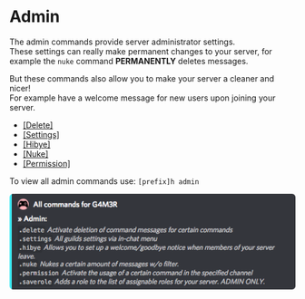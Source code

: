 # Admin

The admin commands provide server administrator settings.  
These settings can really make permanent changes to your server, for example the `nuke` command **PERMANENTLY** deletes messages.

But these commands also allow you to make your server a cleaner and nicer!  
For example have a welcome message for new users upon joining your server.

* [\[Delete\]](delete.md)
* [\[Settings\]](settings.md)
* [\[Hibye\]](hibye.md)
* [\[Nuke\]](nuke.md)
* [\[Permission\]](permission.md)

To view all admin commands use: `[prefix]h admin`

![](../../.gitbook/assets/admincategory.png)

